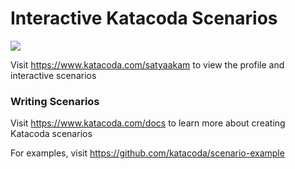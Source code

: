 # Interactive Katacoda Scenarios

[![](http://shields.katacoda.com/katacoda/satyaakam/count.svg)](https://www.katacoda.com/satyaakam "Get your profile on Katacoda.com")

Visit https://www.katacoda.com/satyaakam to view the profile and interactive scenarios

### Writing Scenarios
Visit https://www.katacoda.com/docs to learn more about creating Katacoda scenarios

For examples, visit https://github.com/katacoda/scenario-example
